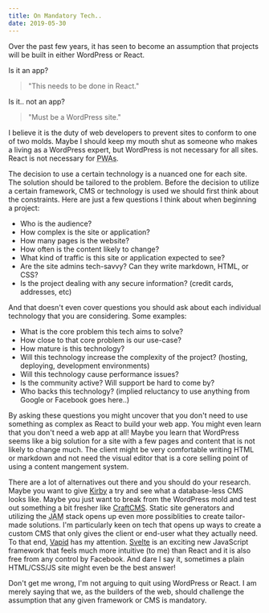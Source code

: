 ```yaml
---
title: On Mandatory Tech..
date: 2019-05-30
---
```


Over the past few years, it has seen to become an assumption that projects will be built in either WordPress or React. 

Is it an app? 
> "This needs to be done in React."

Is it.. not an app? 
> "Must be a WordPress site." 

I believe it is the duty of web developers to prevent sites to conform to one of two molds. Maybe I should keep my mouth shut as someone who makes a living as a WordPress expert, but WordPress is not necessary for all sites. React is not necessary for <abbr title="Progressive Web Apps">PWAs</abbr>. 

The decision to use a certain technology is a nuanced one for each site. The solution should be tailored to the problem. Before the decision to utilize a certain framework, CMS or technology is used we should first think about the constraints. Here are just a few questions I think about when beginning a project:
* Who is the audience? 
* How complex is the site or application?
* How many pages is the website?
* How often is the content likely to change?
* What kind of traffic is this site or application expected to see?
* Are the site admins tech-savvy? Can they write markdown, HTML, or CSS?
* Is the project dealing with any secure information? (credit cards, addresses, etc)

And that doesn't even cover questions you should ask about each individual technology that you are considering. Some examples:
* What is the core problem this tech aims to solve?
* How close to that core problem is our use-case?
* How mature is this technology?
* Will this technology increase the complexity of the project? (hosting, deploying, development environments)
* Will this technology cause performance issues?
* Is the community active? Will support be hard to come by?
* Who backs this technology? (implied reluctancy to use anything from Google or Facebook goes here..)

By asking these questions you might uncover that you don't need to use something as complex as React to build your web app. You might even learn that you don't need a web app at all! Maybe you learn that WordPress seems like a big solution for a site with a few pages and content that is not likely to change much. The client might be very comfortable writing HTML or markdown and not need the visual editor that is a core selling point of using a content mangement system. 

There are a lot of alternatives out there and you should do your research. Maybe you want to give <a href="https://getkirby.com/" target="_blank" title="Kirby CMS official website">Kirby</a> a try and see what a database-less CMS looks like. Maybe you just want to break from the WordPress mold and test out something a bit fresher like <a href="https://craftcms.com/" target="_blank" title="CraftCMS official website">CraftCMS</a>. Static site generators and utilizing the <abbr title="Javascript, APIS, Markup">JAM</abbr> stack opens up even more possiblities to create tailor-made solutions. I'm particularly keen on tech that opens up ways to create a custom CMS that only gives the client or end-user what they actually need. To that end, <a href="https://www.vapid.com/" target="_blank" title="Vapid CMS official website">Vapid</a> has my attention. <a href="https://svelte.dev/" target="_blank" title="Svelte official documentation">Svelte</a> is an exciting new JavaScript framework that feels much more intuitive (to me) than React and it is also free from any control by Facebook. And dare I say it, sometimes a plain HTML/CSS/JS site might even be the best answer! 

Don't get me wrong, I'm not arguing to quit using WordPress or React. I am merely saying that we, as the builders of the web, should challenge the assumption that any given framework or CMS is mandatory.
